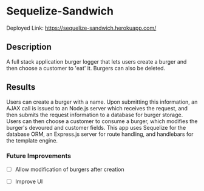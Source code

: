 # Sequelize-Sandwich

Deployed Link: https://sequelize-sandwich.herokuapp.com/

## Description
A full stack application burger logger that lets users create a burger and then choose a customer to 'eat' it. Burgers can also be deleted.

## Results
Users can create a burger with a name. Upon submitting this information, an AJAX call is issued to an Node.js server which receives the request, and then submits the request information to a database for burger storage. Users can then choose a customer to consume a burger, which modifies the burger's devoured and customer fields. This app uses Sequelize for the database ORM, an Express.js server for route handling, and handlebars for the template engine.

### Future Improvements
- [ ] Allow modification of burgers after creation
- [ ] Improve UI

